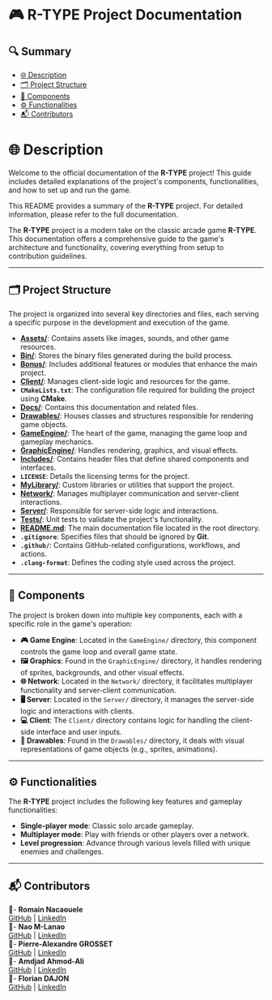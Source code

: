 # 🎮 R-TYPE Project Documentation

## 🔍 Summary
- [🌐 Description](#-description)
- [🗂️ Project Structure](#️-project-structure)
- [🧩 Components](#-components)
- [⚙️ Functionalities](#️-functionalities)
- [📬 Contributors](#-contributors)

# 🌐 Description
Welcome to the official documentation of the **R-TYPE** project! This guide includes detailed explanations of the project's components, functionalities, and how to set up and run the game.

This README provides a summary of the **R-TYPE** project. For detailed information, please refer to the full documentation.

The **R-TYPE** project is a modern take on the classic arcade game **R-TYPE**. This documentation offers a comprehensive guide to the game's architecture and functionality, covering everything from setup to contribution guidelines.

---

## 🗂️ Project Structure

The project is organized into several key directories and files, each serving a specific purpose in the development and execution of the game.

- **[Assets/](../Assets/README.md)**: Contains assets like images, sounds, and other game resources.
- **[Bin/](../Bin/README.md)**: Stores the binary files generated during the build process.
- **[Bonus/](../Bonus/README.md)**: Includes additional features or modules that enhance the main project.
- **[Client/](../Client/README.md)**: Manages client-side logic and resources for the game.
- **`CMakeLists.txt`**: The configuration file required for building the project using **CMake**.
- **[Docs/](../Docs/README.md)**: Contains this documentation and related files.
- **[Drawables/](../Drawables/README.md)**: Houses classes and structures responsible for rendering game objects.
- **[GameEngine/](../GameEngine/README.md)**: The heart of the game, managing the game loop and gameplay mechanics.
- **[GraphicEngine/](../GraphicEngine/README.md)**: Handles rendering, graphics, and visual effects.
- **[Includes/](../Includes/README.md)**: Contains header files that define shared components and interfaces.
- **`LICENSE`**: Details the licensing terms for the project.
- **[MyLibrary/](../MyLibrary/README.md)**: Custom libraries or utilities that support the project.
- **[Network/](../Network/README.md)**: Manages multiplayer communication and server-client interactions.
- **[Server/](../Server/README.md)**: Responsible for server-side logic and interactions.
- **[Tests/](../Tests/README.md)**: Unit tests to validate the project's functionality.
- **[README.md](../README.md)**: The main documentation file located in the root directory.
- **`.gitignore`**: Specifies files that should be ignored by **Git**.
- **`.github/`**: Contains GitHub-related configurations, workflows, and actions.
- **`.clang-format`**: Defines the coding style used across the project.

---

## 🧩 Components

The project is broken down into multiple key components, each with a specific role in the game's operation:

- **🎮 Game Engine**: Located in the `GameEngine/` directory, this component controls the game loop and overall game state.
- **🖼️ Graphics**: Found in the `GraphicEngine/` directory, it handles rendering of sprites, backgrounds, and other visual effects.
- **🌐 Network**: Located in the `Network/` directory, it facilitates multiplayer functionality and server-client communication.
- **🖥️ Server**: Located in the `Server/` directory, it manages the server-side logic and interactions with clients.
- **💻 Client**: The `Client/` directory contains logic for handling the client-side interface and user inputs.
- **🔲 Drawables**: Found in the `Drawables/` directory, it deals with visual representations of game objects (e.g., sprites, animations).

---

## ⚙️ Functionalities

The **R-TYPE** project includes the following key features and gameplay functionalities:

- **Single-player mode**: Classic solo arcade gameplay.
- **Multiplayer mode**: Play with friends or other players over a network.
- **Level progression**: Advance through various levels filled with unique enemies and challenges.

---

## 📬 Contributors
📌- **Romain Nacaouele**  
  [GitHub](https://github.com/AxsOne) | [LinkedIn](https://www.linkedin.com/in/nacaou%C3%A9l%C3%A9-romain-166165258/)  
📌- **Nao M-Lanao**  
  [GitHub](https://github.com/Nah-oh) | [LinkedIn](https://www.linkedin.com/in/nao-m-lanao-07a20b306/)  
📌- **Pierre-Alexandre GROSSET**  
  [GitHub](https://github.com/PAGY0Z) | [LinkedIn](https://www.linkedin.com/in/pierre-alexandre-grosset/)  
📌- **Amdjad Ahmod-Ali**  
  [GitHub](https://github.com/amdjadouxx) | [LinkedIn](https://www.linkedin.com/in/amdjad-ahmod-ali-92023b258/)  
📌- **Florian DAJON**  
  [GitHub](https://github.com/darkcat974) | [LinkedIn](https://www.linkedin.com/in/florian-dajon-99a963231/)  
